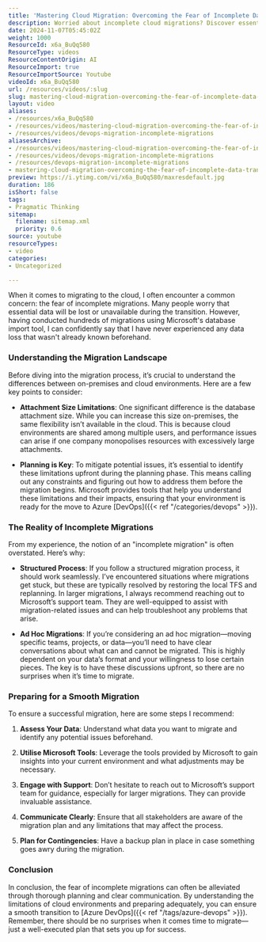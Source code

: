 ```yaml
---
title: 'Mastering Cloud Migration: Overcoming the Fear of Incomplete Data Transfers'
description: Worried about incomplete cloud migrations? Discover essential tips for a smooth transition to Azure DevOps and ensure your data stays intact!
date: 2024-11-07T05:45:02Z
weight: 1000
ResourceId: x6a_BuQq580
ResourceType: videos
ResourceContentOrigin: AI
ResourceImport: true
ResourceImportSource: Youtube
videoId: x6a_BuQq580
url: /resources/videos/:slug
slug: mastering-cloud-migration-overcoming-the-fear-of-incomplete-data-transfers
layout: video
aliases:
- /resources/x6a_BuQq580
- /resources/videos/mastering-cloud-migration-overcoming-the-fear-of-incomplete-data-transfers
- /resources/videos/devops-migration-incomplete-migrations
aliasesArchive:
- /resources/videos/mastering-cloud-migration-overcoming-the-fear-of-incomplete-data-transfers
- /resources/videos/devops-migration-incomplete-migrations
- /resources/devops-migration-incomplete-migrations
- mastering-cloud-migration-overcoming-the-fear-of-incomplete-data-transfers
preview: https://i.ytimg.com/vi/x6a_BuQq580/maxresdefault.jpg
duration: 186
isShort: false
tags:
- Pragmatic Thinking
sitemap:
  filename: sitemap.xml
  priority: 0.6
source: youtube
resourceTypes:
- video
categories:
- Uncategorized

---
```

When it comes to migrating to the cloud, I often encounter a common concern: the fear of incomplete migrations. Many people worry that essential data will be lost or unavailable during the transition. However, having conducted hundreds of migrations using Microsoft's database import tool, I can confidently say that I have never experienced any data loss that wasn't already known beforehand. 

### Understanding the Migration Landscape

Before diving into the migration process, it’s crucial to understand the differences between on-premises and cloud environments. Here are a few key points to consider:

- **Attachment Size Limitations**: One significant difference is the database attachment size. While you can increase this size on-premises, the same flexibility isn’t available in the cloud. This is because cloud environments are shared among multiple users, and performance issues can arise if one company monopolises resources with excessively large attachments.

- **Planning is Key**: To mitigate potential issues, it’s essential to identify these limitations upfront during the planning phase. This means calling out any constraints and figuring out how to address them before the migration begins. Microsoft provides tools that help you understand these limitations and their impacts, ensuring that your environment is ready for the move to Azure [DevOps]({{< ref "/categories/devops" >}}).

### The Reality of Incomplete Migrations

From my experience, the notion of an "incomplete migration" is often overstated. Here’s why:

- **Structured Process**: If you follow a structured migration process, it should work seamlessly. I’ve encountered situations where migrations get stuck, but these are typically resolved by restoring the local TFS and replanning. In larger migrations, I always recommend reaching out to Microsoft’s support team. They are well-equipped to assist with migration-related issues and can help troubleshoot any problems that arise.

- **Ad Hoc Migrations**: If you’re considering an ad hoc migration—moving specific teams, projects, or data—you’ll need to have clear conversations about what can and cannot be migrated. This is highly dependent on your data’s format and your willingness to lose certain pieces. The key is to have these discussions upfront, so there are no surprises when it’s time to migrate.

### Preparing for a Smooth Migration

To ensure a successful migration, here are some steps I recommend:

1. **Assess Your Data**: Understand what data you want to migrate and identify any potential issues beforehand.
   
2. **Utilise Microsoft Tools**: Leverage the tools provided by Microsoft to gain insights into your current environment and what adjustments may be necessary.

3. **Engage with Support**: Don’t hesitate to reach out to Microsoft’s support team for guidance, especially for larger migrations. They can provide invaluable assistance.

4. **Communicate Clearly**: Ensure that all stakeholders are aware of the migration plan and any limitations that may affect the process.

5. **Plan for Contingencies**: Have a backup plan in place in case something goes awry during the migration.

### Conclusion

In conclusion, the fear of incomplete migrations can often be alleviated through thorough planning and clear communication. By understanding the limitations of cloud environments and preparing adequately, you can ensure a smooth transition to [Azure DevOps]({{< ref "/tags/azure-devops" >}}). Remember, there should be no surprises when it comes time to migrate—just a well-executed plan that sets you up for success.
